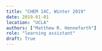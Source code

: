 ```yaml
---
title: "CHEM 14C, Winter 2019"
date: 2019-01-01
location: "UCLA"
authors: ["Matthew R. Hennefarth"]
role: "learning assistant"
draft: True
---
```



